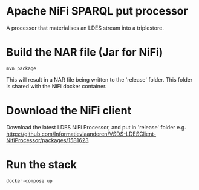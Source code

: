 # Apache NiFi SPARQL put processor

A processor that materialises an LDES stream into a triplestore.

# Build the NAR file (Jar for NiFi)
```
mvn package
```
This will result in a NAR file being written to the 'release' folder. This folder is shared with the NiFi docker container.

# Download the NiFi client
Download the latest LDES NiFi Processor, and put in 'release' folder
e.g. https://github.com/Informatievlaanderen/VSDS-LDESClient-NifiProcessor/packages/1581623

# Run the stack
```
docker-compose up
```

